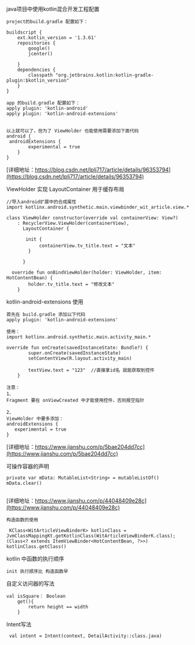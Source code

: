 
java项目中使用kotlin混合开发工程配置
```
project的build.gradle 配置如下：

buildscript {
    ext.kotlin_version = '1.3.61'
    repositories {
        google()
        jcenter()
        
    }
    dependencies {
        classpath "org.jetbrains.kotlin:kotlin-gradle-plugin:$kotlin_version"
    }
}

app 的build.gradle 配置如下：
apply plugin: 'kotlin-android'
apply plugin: 'kotlin-android-extensions'


以上就可以了，但为了 ViewHolder 也能使用需要添加下面代码
android {
 androidExtensions {
        experimental = true
    }
}
```
[详细地址：https://blog.csdn.net/lplj717/article/details/96353794](https://blog.csdn.net/lplj717/article/details/96353794)

ViewHolder 实现 LayoutContainer 用于缓存布局
```
//导入android扩展中的合成属性
import kotlinx.android.synthetic.main.viewbinder_wit_article.view.*    

class ViewHolder constructor(override val containerView: View?)
    : RecyclerView.ViewHolder(containerView),
      LayoutContainer {
      
       init {
            containerView.tv_title.text = "文本"
        }

      }
      
  override fun onBindViewHolder(holder: ViewHolder, item: HotContentBean) {
        holder.tv_title.text = "修改文本"
    }    
```


kotlin-android-extensions 使用
```
首先在 build.gradle 添加以下代码
apply plugin: 'kotlin-android-extensions'

使用：
import kotlinx.android.synthetic.main.activity_main.*

override fun onCreate(savedInstanceState: Bundle?) {
        super.onCreate(savedInstanceState)
        setContentView(R.layout.activity_main)
        
        textView.text = "123"  //直接拿id名 就能获取到控件
    }

注意：
1、
Fragment 要在 onViewCreated 中才能使用控件，否则报空指针

2、
ViewHolder 中要多添加：
androidExtensions {
   experimental = true
}

```
[详细地址：https://www.jianshu.com/p/5bae204dd7cc](https://www.jianshu.com/p/5bae204dd7cc)


可操作容器的声明
```
private var mData: MutableList<String> = mutableListOf()
mData.clear()


```
[详细地址：https://www.jianshu.com/p/44048409e28c](https://www.jianshu.com/p/44048409e28c)


```
构造函数的使用

 KClass<WitArticleViewBinderK> kotlinClass = JvmClassMappingKt.getKotlinClass(WitArticleViewBinderK.class);
(Class<? extends ItemViewBinder<HotContentBean, ?>>) kotlinClass.getClass()
```
kotlin 中函数的执行顺序
```
init 执行顺序比 构造函数早 

```
自定义访问器的写法
```
val isSquare： Boolean
    get(){
        return height == width
    }
```
Intent写法
```
 val intent = Intent(context, DetailActivity::class.java)
```
